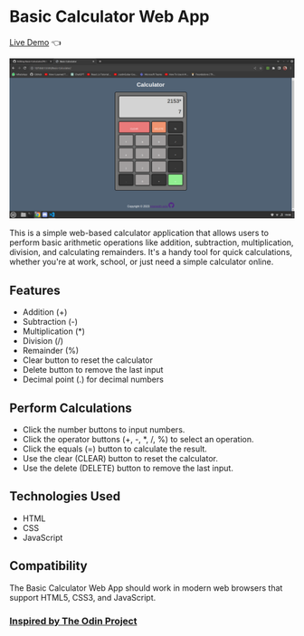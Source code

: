 # Basic Calculator Web App
[Live Demo](https://praneeth-ayla.github.io/Basic-Calculator/) :point_left:

![Calculator Screenshot](CalculatorScreenshot.png)


This is a simple web-based calculator application that allows users to perform basic arithmetic operations like addition, subtraction, multiplication, division, and calculating remainders. It's a handy tool for quick calculations, whether you're at work, school, or just need a simple calculator online.

## Features
* Addition (+)
* Subtraction (-)
* Multiplication (*)
* Division (/)
* Remainder (%)
* Clear button to reset the calculator
* Delete button to remove the last input
* Decimal point (.) for decimal numbers

## Perform Calculations

* Click the number buttons to input numbers.
* Click the operator buttons (+, -, *, /, %) to select an operation.
* Click the equals (=) button to calculate the result.
* Use the clear (CLEAR) button to reset the calculator.
* Use the delete (DELETE) button to remove the last input.

## Technologies Used
* HTML
* CSS
* JavaScript

## Compatibility
The Basic Calculator Web App should work in modern web browsers that support HTML5, CSS3, and JavaScript.


### [Inspired by The Odin Project](https://www.theodinproject.com/lessons/foundations-calculator)
